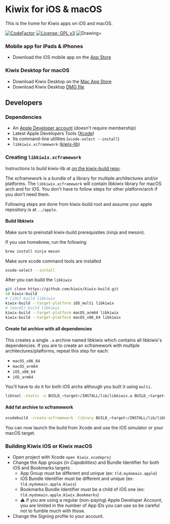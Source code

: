 # Kiwix for iOS & macOS

This is the home for Kiwix apps on iOS and macOS.

[![CodeFactor](https://www.codefactor.io/repository/github/kiwix/apple/badge)](https://www.codefactor.io/repository/github/kiwix/apple)
[![License: GPL v3](https://img.shields.io/badge/License-GPLv3-blue.svg)](https://www.gnu.org/licenses/gpl-3.0)
<img src="https://img.shields.io/badge/Swift-5.2-orange.svg" alt="Drawing="/>

### Mobile app for iPads & iPhones ###
- Download the iOS mobile app on the [App Store](https://ios.kiwix.org)

### Kiwix Desktop for macOS ###
- Download Kiwix Desktop on the [Mac App Store](https://macos.kiwix.org)
- Download Kiwix Desktop [DMG file](https://download.kiwix.org/release/kiwix-desktop-macos/kiwix-desktop-macos.dmg)

## Developers

### Dependencies

* An [Apple Developer account](https://developer.apple.com) (doesn't require membership)
* Latest Apple Developers Tools ([Xcode](https://developer.apple.com/xcode/))
* Its command-line utilities (`xcode-select --install`)
* `libkiwix.xcframework` ([kiwix-lib](https://github.com/kiwix/kiwix-lib))

### Creating `libkiwix.xcframework`

Instructions to build kiwix-lib at [on the kiwix-build repo](https://github.com/kiwix/kiwix-build).

The xcframework is a bundle of a library for multiple architectures and/or platforms. The `libkiwix.xcframework` will contain libkiwix library for macOS arch and for iOS. You don't have to follow steps for other platform/arch if you don't need them.

Following steps are done from kiwix-build root and assume your apple repository is at `../apple`.

#### Build libkiwix

Make sure to preinstall kiwix-build prerequisites (ninja and meson).

If you use homebrew, run the following

```bash
brew install ninja meson
```

Make sure xcode command tools are installed

```bash
xcode-select --install
```

After you can build the `libkiwix` 

```bash
git clone https://github.com/kiwix/kiwix-build.git
cd kiwix-build
# [iOS] build libkiwix
kiwix-build --target-platform iOS_multi libkiwix
# [macOS] build libkiwix
kiwix-build --target-platform macOS_arm64 libkiwix
kiwix-build --target-platform macOS_x86_64 libkiwix
```

#### Create fat archive with all dependencies

This creates a single `.a` archive named libkiwix which contains all libkiwix's dependencies.
If you are to create an xcframework with multiple architectures/platforms, repeat this step for each:

* `macOS_x86_64`
* `macOS_arm64`
* `iOS_x86_64`
* `iOS_arm64`

You'll have to do it for both iOS archs although you built it using `multi`.

```bash
libtool -static -o BUILD_<target>/INSTALL/lib/libkiwix.a BUILD_<target>/INSTALL/lib/*.a
```

#### Add fat archive to xcframework

```bash
xcodebuild -create-xcframework -library BUILD_<target>/INSTALL/lib/libkiwix.a -headers BUILD_<target>/INSTALL/include -output ../apple/Libraries/libkiwix.xcframework
```

You can now launch the build from Xcode and use the iOS simulator or your macOS target.


### Building Kiwix iOS or Kiwix macOS

* Open project with Xcode `open Kiwix.xcodeproj`
* Change the App groups (in *Capabilities*) and Bundle Identifier for both iOS and Bookmarks targets
  * App Group must be different and unique (ex: `tld.mydomain.apple`)
  * iOS Bundle Identifier must be different and unique (ex: `tld.mydomain.apple.Kiwix`)
  * Bookmarks Bundle Identifier must be a child of iOS one (ex: `tld.mydomain.apple.Kiwix.Bookmarks`)
  * ⚠ if you are using a regular (non-paying) Apple Developer Account, you are limited in the number of App IDs you can use so be careful not to fumble much with those.
* Change the Signing profile to your account.
